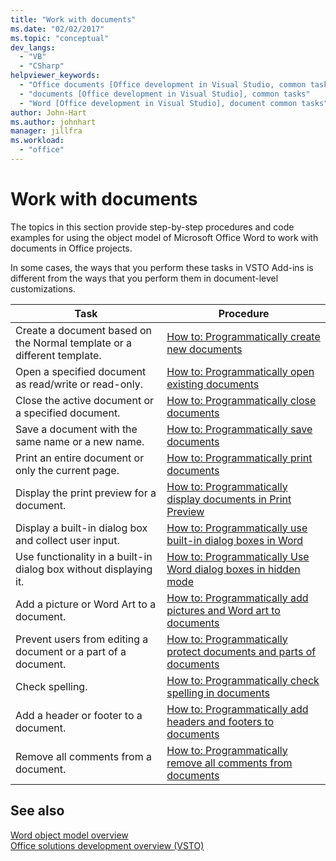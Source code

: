 ```yaml
---
title: "Work with documents"
ms.date: "02/02/2017"
ms.topic: "conceptual"
dev_langs: 
  - "VB"
  - "CSharp"
helpviewer_keywords: 
  - "Office documents [Office development in Visual Studio, common tasks"
  - "documents [Office development in Visual Studio], common tasks"
  - "Word [Office development in Visual Studio], document common tasks"
author: John-Hart
ms.author: johnhart
manager: jillfra
ms.workload: 
  - "office"
---
```

# Work with documents
  The topics in this section provide step-by-step procedures and code examples for using the object model of Microsoft Office Word to work with documents in Office projects.  
  
 In some cases, the ways that you perform these tasks in VSTO Add-ins is different from the ways that you perform them in document-level customizations.  
  
|Task|Procedure|  
|----------|---------------|  
|Create a document based on the Normal template or a different template.|[How to: Programmatically create new documents](../vsto/how-to-programmatically-create-new-documents.md)|  
|Open a specified document as read/write or read-only.|[How to: Programmatically open existing documents](../vsto/how-to-programmatically-open-existing-documents.md)|  
|Close the active document or a specified document.|[How to: Programmatically close documents](../vsto/how-to-programmatically-close-documents.md)|  
|Save a document with the same name or a new name.|[How to: Programmatically save documents](../vsto/how-to-programmatically-save-documents.md)|  
|Print an entire document or only the current page.|[How to: Programmatically print documents](../vsto/how-to-programmatically-print-documents.md)|  
|Display the print preview for a document.|[How to: Programmatically display documents in Print Preview](../vsto/how-to-programmatically-display-documents-in-print-preview.md)|  
|Display a built-in dialog box and collect user input.|[How to: Programmatically use built-in dialog boxes in Word](../vsto/how-to-programmatically-use-built-in-dialog-boxes-in-word.md)|  
|Use functionality in a built-in dialog box without displaying it.|[How to: Programmatically Use Word dialog boxes in hidden mode](../vsto/how-to-programmatically-use-word-dialog-boxes-in-hidden-mode.md)|  
|Add a picture or Word Art to a document.|[How to: Programmatically add pictures and Word art to documents](../vsto/how-to-programmatically-add-pictures-and-word-art-to-documents.md)|  
|Prevent users from editing a document or a part of a document.|[How to: Programmatically protect documents and parts of documents](../vsto/how-to-programmatically-protect-documents-and-parts-of-documents.md)|  
|Check spelling.|[How to: Programmatically check spelling in documents](../vsto/how-to-programmatically-check-spelling-in-documents.md)|  
|Add a header or footer to a document.|[How to: Programmatically add headers and footers to documents](../vsto/how-to-programmatically-add-headers-and-footers-to-documents.md)|  
|Remove all comments from a document.|[How to: Programmatically remove all comments from documents](../vsto/how-to-programmatically-remove-all-comments-from-documents.md)|  
  
## See also  
 [Word object model overview](../vsto/word-object-model-overview.md)   
 [Office solutions development overview &#40;VSTO&#41;](../vsto/office-solutions-development-overview-vsto.md)  
